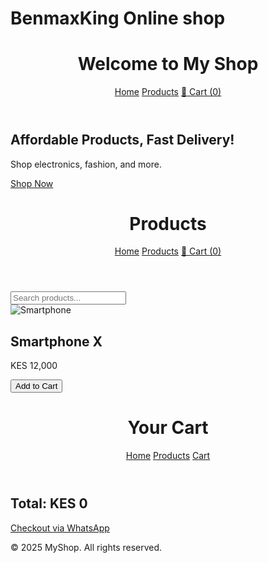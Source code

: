 # BenmaxKing Online shop
<!DOCTYPE html>
<html lang="en">
<head>
  <meta charset="UTF-8">
  <link rel="stylesheet" href="style.css">
</head>
<body>
  <header>
    <h1>Welcome to My Shop</h1>
    <nav>
      <a href="index.html">Home</a>
      <a href="products.html">Products</a>
      <a href="cart.html">🛒 Cart (<span id="cart-count">0</span>)</a>
    </nav>
  </header>

  <section class="hero">
    <h2>Affordable Products, Fast Delivery!</h2>
    <p>Shop electronics, fashion, and more.</p>
    <a href="products.html" class="btn">Shop Now</a>
  </section>
<!DOCTYPE html>
<html lang="en">
<head>
  <meta charset="UTF-8">
  <title>Products - My Shop</title>
  <link rel="stylesheet" href="style.css">
</head>
<body>
  <header>
    <h1>Products</h1>
    <nav>
      <a href="index.html">Home</a>
      <a href="products.html">Products</a>
      <a href="cart.html">🛒 Cart (<span id="cart-count">0</span>)</a>
    </nav>
  </header>

  <input type="text" id="search" placeholder="Search products..." onkeyup="searchProducts()">

  <div id="product-list" class="grid">
    <!-- Product 1 -->
    <div class="product">
      <img src="images/product1.jpg" alt="Smartphone">
      <h2>Smartphone X</h2>
      <p>KES 12,000</p>
      <button onclick="addToCart('Smartphone X', 12000)">Add to Cart</button>
    </div>

   <!DOCTYPE html>
<html lang="en">
<head>
  <meta charset="UTF-8">
  <title>Shopping Cart</title>
  <link rel="stylesheet" href="style.css">
</head>
<body>
  <header>
    <h1>Your Cart</h1>
    <nav>
      <a href="index.html">Home</a>
      <a href="products.html">Products</a>
      <a href="cart.html">Cart</a>
    </nav>
  </header>

  <div id="cart-items"></div>
  <h2>Total: KES <span id="total">0</span></h2>
  <a id="checkout" class="btn" href="#">Checkout via WhatsApp</a>

  <script src="script.js"></script>
</body>
</html>

  </div>

  <script src="script.js"></script>
</body>
</html>

  <footer>
    <p>© 2025 MyShop. All rights reserved.</p>
  </footer>

  
</body>
</html>
